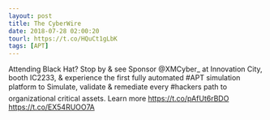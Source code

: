 ```yaml
---
layout: post
title: The CyberWire
date: 2018-07-28 02:00:20
tourl: https://t.co/HQuCt1gLbK
tags: [APT]
---
```

Attending Black Hat? Stop by &amp; see Sponsor @XMCyber_ at Innovation City, booth IC2233, &amp; experience the first fully automated #APT simulation platform to Simulate, validate &amp; remediate every #hackers path to organizational critical assets. Learn more https://t.co/pAfUt6rBDO https://t.co/EX54RUOO7A